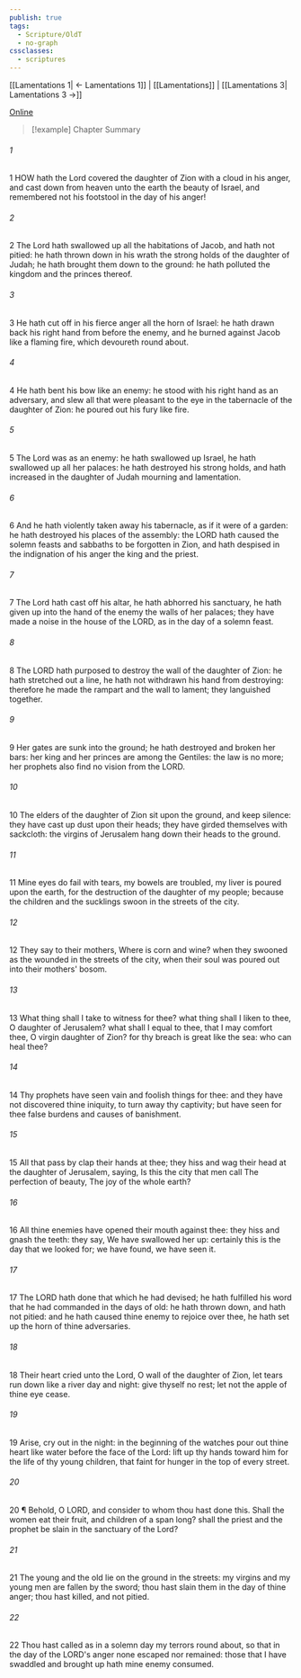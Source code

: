 ```yaml
---
publish: true
tags:
  - Scripture/OldT
  - no-graph
cssclasses:
  - scriptures
---
```

[[Lamentations 1| ← Lamentations 1]] | [[Lamentations]] | [[Lamentations 3| Lamentations 3 →]]

[Online](https://churchofjesuschrist.org/study/scriptures/ot/lam/2?lang=eng)

>[!example] Chapter Summary
>
###### 1
1 HOW hath the Lord covered the daughter of Zion with a cloud in his anger, and cast down from heaven unto the earth the beauty of Israel, and remembered not his footstool in the day of his anger!
###### 2
2 The Lord hath swallowed up all the habitations of Jacob, and hath not pitied: he hath thrown down in his wrath the strong holds of the daughter of Judah; he hath brought them down to the ground: he hath polluted the kingdom and the princes thereof.
###### 3
3 He hath cut off in his fierce anger all the horn of Israel: he hath drawn back his right hand from before the enemy, and he burned against Jacob like a flaming fire, which devoureth round about.
###### 4
4 He hath bent his bow like an enemy: he stood with his right hand as an adversary, and slew all that were pleasant to the eye in the tabernacle of the daughter of Zion: he poured out his fury like fire.
###### 5
5 The Lord was as an enemy: he hath swallowed up Israel, he hath swallowed up all her palaces: he hath destroyed his strong holds, and hath increased in the daughter of Judah mourning and lamentation.
###### 6
6 And he hath violently taken away his tabernacle, as if it were of a garden: he hath destroyed his places of the assembly: the LORD hath caused the solemn feasts and sabbaths to be forgotten in Zion, and hath despised in the indignation of his anger the king and the priest.
###### 7
7 The Lord hath cast off his altar, he hath abhorred his sanctuary, he hath given up into the hand of the enemy the walls of her palaces; they have made a noise in the house of the LORD, as in the day of a solemn feast.
###### 8
8 The LORD hath purposed to destroy the wall of the daughter of Zion: he hath stretched out a line, he hath not withdrawn his hand from destroying: therefore he made the rampart and the wall to lament; they languished together.
###### 9
9 Her gates are sunk into the ground; he hath destroyed and broken her bars: her king and her princes are among the Gentiles: the law is no more; her prophets also find no vision from the LORD.
###### 10
10 The elders of the daughter of Zion sit upon the ground, and keep silence: they have cast up dust upon their heads; they have girded themselves with sackcloth: the virgins of Jerusalem hang down their heads to the ground.
###### 11
11 Mine eyes do fail with tears, my bowels are troubled, my liver is poured upon the earth, for the destruction of the daughter of my people; because the children and the sucklings swoon in the streets of the city.
###### 12
12 They say to their mothers, Where is corn and wine?  when they swooned as the wounded in the streets of the city, when their soul was poured out into their mothers' bosom.
###### 13
13 What thing shall I take to witness for thee?  what thing shall I liken to thee, O daughter of Jerusalem?  what shall I equal to thee, that I may comfort thee, O virgin daughter of Zion?  for thy breach is great like the sea: who can heal thee?
###### 14
14 Thy prophets have seen vain and foolish things for thee: and they have not discovered thine iniquity, to turn away thy captivity; but have seen for thee false burdens and causes of banishment.
###### 15
15 All that pass by clap their hands at thee; they hiss and wag their head at the daughter of Jerusalem, saying, Is this the city that men call The perfection of beauty, The joy of the whole earth?
###### 16
16 All thine enemies have opened their mouth against thee: they hiss and gnash the teeth: they say, We have swallowed her up: certainly this is the day that we looked for; we have found, we have seen it.
###### 17
17 The LORD hath done that which he had devised; he hath fulfilled his word that he had commanded in the days of old: he hath thrown down, and hath not pitied: and he hath caused thine enemy to rejoice over thee, he hath set up the horn of thine adversaries.
###### 18
18 Their heart cried unto the Lord, O wall of the daughter of Zion, let tears run down like a river day and night: give thyself no rest; let not the apple of thine eye cease.
###### 19
19 Arise, cry out in the night: in the beginning of the watches pour out thine heart like water before the face of the Lord: lift up thy hands toward him for the life of thy young children, that faint for hunger in the top of every street.
###### 20
20 ¶ Behold, O LORD, and consider to whom thou hast done this.  Shall the women eat their fruit, and children of a span long?  shall the priest and the prophet be slain in the sanctuary of the Lord?
###### 21
21 The young and the old lie on the ground in the streets: my virgins and my young men are fallen by the sword; thou hast slain them in the day of thine anger; thou hast killed, and not pitied.
###### 22
22 Thou hast called as in a solemn day my terrors round about, so that in the day of the LORD's anger none escaped nor remained: those that I have swaddled and brought up hath mine enemy consumed.



